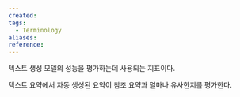 ```yaml
---
created: 
tags:
  - Terminology
aliases: 
reference:
---
```

텍스트 생성 모델의 성능을 평가하는데 사용되는 지표이다.

텍스트 요약에서 자동 생성된 요약이 참조 요약과 얼마나 유사한지를 평가한다.